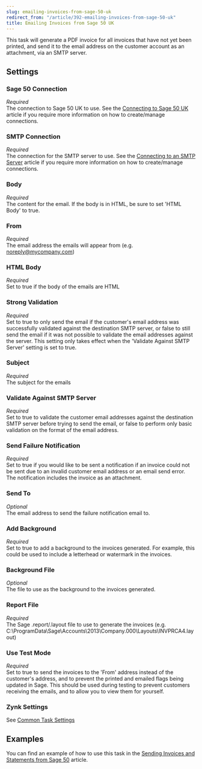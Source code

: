 ```yaml
---
slug: emailing-invoices-from-sage-50-uk
redirect_from: "/article/392-emailing-invoices-from-sage-50-uk"
title: Emailing Invoices from Sage 50 UK
---
```

This task will generate a PDF invoice for all invoices that have not yet been printed, and send it to the email address on the customer account as an attachment, via an SMTP server.

## Settings
### Sage 50 Connection
_Required_  
The connection to Sage 50 UK to use.  See the [Connecting to Sage 50 UK](connecting-to-sage-50-uk) article if you require more information on how to create/manage connections.

### SMTP Connection
_Required_  
The connection for the SMTP server to use.  See the [Connecting to an SMTP Server](connecting-to-an-smtp-server) article if you require more information on how to create/manage connections.

### Body
_Required_  
The content for the email. If the body is in HTML, be sure to set 'HTML Body' to true.

### From
_Required_  
The email address the emails will appear from (e.g. noreply@mycompany.com)

### HTML Body
_Required_  
Set to true if the body of the emails are HTML

### Strong Validation
_Required_  
Set to true to only send the email if the customer's email address was successfully validated against the destination SMTP server, or false to still send the email if it was not possible to validate the email addresses against the server. This setting only takes effect when the 'Validate Against SMTP Server' setting is set to true.

### Subject
_Required_  
The subject for the emails

### Validate Against SMTP Server
_Required_  
Set to true to validate the customer email addresses against the destination SMTP server before trying to send the email, or false to perform only basic validation on the format of the email address.

### Send Failure Notification
_Required_  
Set to true if you would like to be sent a notification if an invoice could not be sent due to an invalid customer email address or an email send error. The notification includes the invoice as an attachment.

### Send To
_Optional_  
The email address to send the failure notification email to.

### Add Background
_Required_  
Set to true to add a background to the invoices generated. For example, this could be used to include a letterhead or watermark in the invoices.

### Background File
_Optional_  
The file to use as the background to the invoices generated.

### Report File
_Required_  
The Sage .report/.layout file to use to generate the invoices (e.g. C:\ProgramData\Sage\Accounts\2013\Company.000\Layouts\INVPRCA4.layout)

### Use Test Mode
_Required_  
Set to true to send the invoices to the 'From' address instead of the customer's address, and to prevent the printed and emailed flags being updated in Sage. This should be used during testing to prevent customers receiving the emails, and to allow you to view them for yourself.

### Zynk Settings
See [Common Task Settings](common-task-settings)

## Examples
You can find an example of how to use this task in the [Sending Invoices and Statements from Sage 50](sending-invoices-and-statements-from-sage-50) article.

